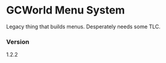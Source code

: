 # GCWorld Menu System

Legacy thing that builds menus.  Desperately needs some TLC.

### Version

1.2.2
